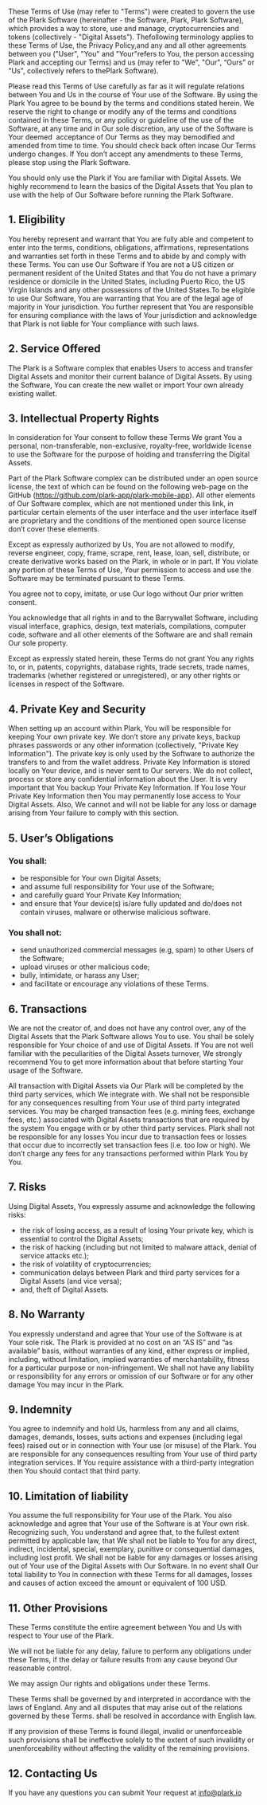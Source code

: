 These Terms of Use (may refer to "Terms") were created to govern the use of the Plark Software (hereinafter - the
Software, Plark, Plark Software), which provides a way to store, use and manage, cryptocurrencies and tokens
(collectively - "Digital Assets"). The​ ​following​ ​terminology​ ​applies​ ​to​ ​these​ ​Terms​ ​of​ ​Use​, ​​the Privacy​ ​Policy, ​​and​ ​any​
​and​ ​all​ ​other​ ​agreements​ ​between​ ​you​ ​("User",​ ​"You"​ ​and​ ​"Your"​ ​refers​ ​to​ ​You,​ ​the​ ​person​ ​accessing​ Plark and​ 
​accepting​ ​our​ ​Terms) and us (may refer to "We", "Our", “Ours” or "Us", collectively​ ​refers​ ​to​ ​the​ Plark Software).

Please read this Terms of Use carefully as far as it will regulate relations between You and Us in the course of Your 
use of the Software. By using the Plark You agree to be bound by the terms and conditions stated herein. We 
reserve the right to change or modify any of the terms and conditions contained in these Terms, or any policy or 
guideline of the use of the Software, at any time and in Our sole discretion, any​ ​use of​ ​the​ ​Software ​is​ ​Your​ ​deemed​ ​
acceptance​ ​of​ ​Our​ ​Terms​ ​as​ ​they​ ​may​ ​be​ ​modified​ ​and​ ​amended from​ ​time​ ​to​ ​time. You​ ​should​ ​check​ ​back​ ​often​ ​in​ ​case​ ​Our​ 
​Terms​ ​undergo changes. If You don’t accept any amendments to these Terms, please stop using the Plark Software.

You should only use the Plark if You are familiar with Digital Assets. We highly recommend to learn the basics of
the Digital Assets that You plan to use with the help of Our Software before running the Plark Software. 


## 1. Eligibility

You hereby represent and warrant that You are fully able and competent to enter into the terms, conditions, obligations,
affirmations, representations and warranties set forth in these Terms and to abide by and comply with these Terms. You
can use Our Software if You are not a US citizen or permanent resident of the United States and that You do not have a 
primary residence or domicile in the United States, including Puerto Rico, the US Virgin Islands and any other 
possessions of the United States.To be eligible to use Our Software, You are warranting that You are of the legal age 
of majority in Your jurisdiction. You further represent that You are responsible for ensuring compliance with the laws 
of Your jurisdiction and acknowledge that Plark is not liable for Your compliance with such laws.


## 2. Service Offered

The Plark is a Software complex that enables Users to access and transfer Digital Assets and monitor their current
balance of Digital Assets. By using the Software, You can create the new wallet or import Your own already existing 
wallet.


## 3. Intellectual Property Rights

In consideration for Your consent to follow these Terms We grant You a personal, non-transferable, non-exclusive,
royalty-free, worldwide license to use the Software for the purpose of holding and transferring the Digital Assets.

Part of the Plark Software complex can be distributed under an open source license, the text of which can be found
on the following web-page on the GitHub (https://github.com/plark-app/plark-mobile-app). All other elements of
Our Software complex, which are not mentioned under this link, in particular certain elements of the user interface and
the user interface itself are proprietary and the conditions of the mentioned open source license don’t cover these 
elements.

Except as expressly authorized by Us, You are not allowed to modify, reverse engineer, copy, frame, scrape, rent, lease,
loan, sell, distribute, or create derivative works based on the Plark, in whole or in part. If You violate any
portion of these Terms of Use, Your permission to access and use the Software may be terminated pursuant to these Terms.

You agree not to copy, imitate, or use Our logo without Our prior written consent. 

You acknowledge that all rights in and to the Barrywallet Software, including visual interface, graphics, design, text
materials, compilations, computer code, software and all other elements of the Software are and shall remain Our sole
property.

Except as expressly stated herein, these Terms do not grant You any rights to, or in, patents, copyrights, database
rights, trade secrets, trade names, trademarks (whether registered or unregistered), or any other rights or licenses in
respect of the Software.  


## 4. Private Key and Security

When setting up an account within Plark, You will be responsible for keeping Your own private key. We don’t store
any private keys, backup phrases passwords or any other information (collectively, "Private Key Information"). The
private key is only used by the Software to authorize the transfers to and from the wallet address. Private Key
Information is stored locally on Your device, and is never sent to Our servers. We do not collect, process or store any
confidential information about the User. It is very important that You backup Your Private Key Information. If You lose
Your Private Key Information then You may permanently lose access to Your Digital Assets. Also, We cannot and will not
be liable for any loss or damage arising from Your failure to comply with this section.


## 5. User’s Obligations

### You shall:

* be responsible for Your own Digital Assets;
* and assume full responsibility for Your use of the Software;
* and carefully guard Your Private Key Information;
* and ensure that Your device(s) is/are fully updated and do/does not contain viruses, malware or otherwise malicious
software.


### You shall not:

* send unauthorized commercial messages (e.g, spam) to other Users of the Software;
* upload viruses or other malicious code;
* bully, intimidate, or harass any User;
* and facilitate or encourage any violations of these Terms.



## 6. Transactions

We are not the creator of, and does not have any control over, any of the Digital Assets that the Plark Software
allows You to use. You shall be solely responsible for Your choice of and use of Digital Assets. If You are not well
familiar with the peculiarities of the Digital Assets turnover, We strongly recommend You to get more information about
that before starting Your usage of the Software.

All transaction with Digital Assets via Our Plark will be completed by the third party services, which We
integrate with. We shall not be responsible for any consequences resulting from Your use of third party integrated
services. You may be charged transaction fees (e.g. mining fees, exchange fees, etc.) associated with Digital Assets
transactions that are required by the system You engage with or by other third party services. Plark shall not be
responsible for any losses You incur due to transaction fees or losses that occur due to incorrectly set transaction
fees (i.e. too low or high). We don’t charge any fees for any transactions performed within Plark You by You. 


## 7. Risks

Using Digital Assets, You expressly assume and acknowledge the following risks:

* the risk of losing access, as a result of losing Your private key, which is essential to control the Digital Assets;
* the risk of hacking (including but not limited to malware attack, denial of service attacks etc.); 
* the risk of volatility of cryptocurrencies;
* communication delays between Plark and third party services for a Digital Assets (and vice versa);
* and, theft of Digital Assets.


## 8. No Warranty

You expressly understand and agree that Your use of the Software is at Your sole risk. The Plark is provided at no
cost on an “AS IS” and “as available” basis, without warranties of any kind, either express or implied, including,
without limitation, implied warranties of merchantability, fitness for a particular purpose or non-infringement. We
shall not have any liability or responsibility for any errors or omission of our Software or for any other damage You
may incur in the Plark. 


## 9. Indemnity

You agree to indemnify and hold Us, harmless from any and all claims, damages, demands, losses, suits actions and
expenses (including legal fees) raised out or in connection with Your use (or misuse) of the Plark. You are
responsible for any consequences resulting from Your use of third party integration services. If You require assistance
with a third-party integration then You should contact that third party.


## 10. Limitation of liability

You assume the full responsibility for Your use of the Plark. You also acknowledge and agree that Your use of the
Software is at Your own risk. Recognizing such, You understand and agree that, to the fullest extent permitted by
applicable law, that We shall not be liable to You for any direct, indirect, incidental, special, exemplary, punitive
or consequential damages, including lost profit. We shall not be liable for any damages or losses arising out of Your
use of the Digital Assets with Our Software. In no event shall Our total liability to You in connection with these Terms
for all damages, losses and causes of action exceed the amount or equivalent of 100 USD.


## 11. Other Provisions

These Terms constitute the entire agreement between You and Us with respect to Your use of the Plark.

We will not be liable for any delay, failure to perform any obligations under these Terms, if the delay or failure
results from any cause beyond Our reasonable control.

We may assign Our rights and obligations under these Terms.

These Terms shall be governed by and interpreted in accordance with the laws of England. Any and all disputes that may
arise out of the relations governed by these Terms. shall be resolved in accordance with English law.

If any provision of these Terms is found illegal, invalid or unenforceable such provisions shall be ineffective solely
to the extent of such invalidity or unenforceability without affecting the validity of the remaining provisions. 


## 12. Contacting Us

If you have any questions you can submit Your request at info@plark.io
